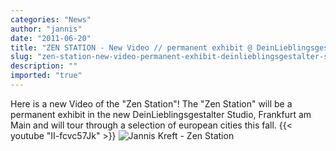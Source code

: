 ```yaml
---
categories: "News"
author: "jannis"
date: "2011-06-20"
title: "ZEN STATION - New Video // permanent exhibit @ DeinLieblingsgestalter Studio Frankfurt"
slug: "zen-station-new-video-permanent-exhibit-deinlieblingsgestalter-studio-frankfurt"
description: ""
imported: "true"
---
```



Here is a new Video of the "Zen Station"!
The "Zen Station" will be a permanent exhibit in the new DeinLieblingsgestalter Studio, Frankfurt am Main and will tour through a selection of european cities this fall.
{{< youtube "II-fcvc57Jk" >}}
[](http://www.youtube.com/watch?v=II-fcvc57Jk&feature=related)
![Jannis Kreft - Zen Station](JL271109019.jpg) 
[](http://www.Deinlieblingsgestalter.de)


